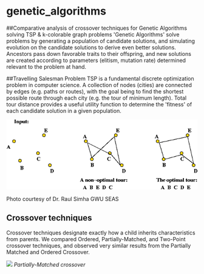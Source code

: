 # genetic_algorithms
##Comparative analysis of crossover techniques for Genetic Algorithms solving TSP &amp; k-colorable graph problems
'Genetic Algorithms' solve problems by generating a population of candidate solutions, and simulating evolution on the candidate solutions to derive even better solutions. Ancestors pass down favorable traits to their offspring, and new solutions are created according to parameters (elitism, mutation rate) determined relevant to the problem at hand. 

##Travelling Salesman Problem
TSP is a fundamental discrete optimization problem in computer science. A collection of nodes (cities) are connected by edges (e.g. paths or routes), with the goal being to find the shortest possible route through each city (e.g. the tour of minimum length). Total tour distance provides a useful utility function to determine the 'fitness' of each candidate solution in a given population.

<img src="TSP/tsp1.gif">

Photo courtesy of Dr. Raul Simha GWU SEAS

## Crossover techniques
Crossover techniques designate exactly how a child inherits characteristics from parents. We compared Ordered, Partially-Matched, and Two-Point crossover techniques, and observed very similar results from the Partially Matched and Ordered Crossover. 

![](partiallyMatchedCx.png)
*Partially-Matched crossover*
 
